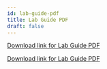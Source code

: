 ```yaml
---
id: lab-guide-pdf
title: Lab Guide PDF
draft: false
---
```


[Download link for Lab Guide PDF](creatorworkflowsnow.github.io-labs-collaborate.pdf)

[Download link for Lab Guide PDF](creatorworkflowsnow.github.io-labs-collaborate.pdf)
